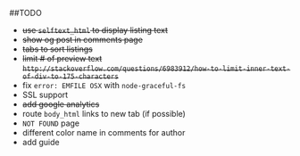 ##TODO
- ~~use `selftext_html` to display listing text~~
- ~~show og post in comments page~~
- ~~tabs to sort listings~~
- ~~limit # of preview text `http://stackoverflow.com/questions/6983912/how-to-limit-inner-text-of-div-to-175-characters`~~
- fix `error: EMFILE OSX` with `node-graceful-fs`
- SSL support
- ~~add google analytics~~
- route `body_html` links to new tab (if possible)
- `NOT FOUND` page
- different color name in comments for author
- add guide
